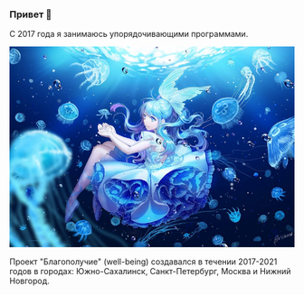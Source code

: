 ### Привет 👋

С 2017 года я занимаюсь упорядочивающими программами.

![](./f2f569fa03ec3c440b85b28c1a9bfb99d52ef044r1-1920-1356v2_uhq.jpg)

Проект "Благополучие" (well-being) создавался в течении 2017-2021 годов в городах: Южно-Сахалинск, Санкт-Петербург, Москва и Нижний Новгород.
